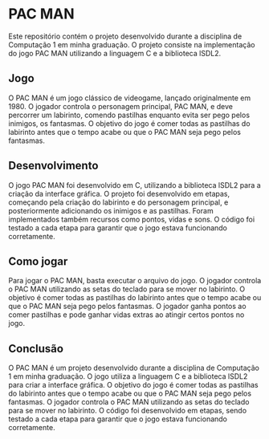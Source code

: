 
# PAC MAN

Este repositório contém o projeto desenvolvido durante a disciplina de Computação 1 em minha graduação. O projeto consiste na implementação do jogo PAC MAN utilizando a linguagem C e a biblioteca lSDL2.

## Jogo

O PAC MAN é um jogo clássico de videogame, lançado originalmente em 1980. O jogador controla o personagem principal, PAC MAN, e deve percorrer um labirinto, comendo pastilhas enquanto evita ser pego pelos inimigos, os fantasmas. O objetivo do jogo é comer todas as pastilhas do labirinto antes que o tempo acabe ou que o PAC MAN seja pego pelos fantasmas.

## Desenvolvimento

O jogo PAC MAN foi desenvolvido em C, utilizando a biblioteca lSDL2 para a criação da interface gráfica. O projeto foi desenvolvido em etapas, começando pela criação do labirinto e do personagem principal, e posteriormente adicionando os inimigos e as pastilhas. Foram implementados também recursos como pontos, vidas e sons. O código foi testado a cada etapa para garantir que o jogo estava funcionando corretamente.

## Como jogar

Para jogar o PAC MAN, basta executar o arquivo do jogo. O jogador controla o PAC MAN utilizando as setas do teclado para se mover no labirinto. O objetivo é comer todas as pastilhas do labirinto antes que o tempo acabe ou que o PAC MAN seja pego pelos fantasmas. O jogador ganha pontos ao comer pastilhas e pode ganhar vidas extras ao atingir certos pontos no jogo.

## Conclusão

O PAC MAN é um projeto desenvolvido durante a disciplina de Computação 1 em minha graduação. O jogo utiliza a linguagem C e a biblioteca lSDL2 para criar a interface gráfica. O objetivo do jogo é comer todas as pastilhas do labirinto antes que o tempo acabe ou que o PAC MAN seja pego pelos fantasmas. O jogador controla o PAC MAN utilizando as setas do teclado para se mover no labirinto. O código foi desenvolvido em etapas, sendo testado a cada etapa para garantir que o jogo estava funcionando corretamente.
